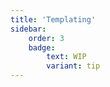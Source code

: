 ```yaml
---
title: 'Templating'
sidebar:
    order: 3
    badge:
        text: WIP
        variant: tip
---
```

